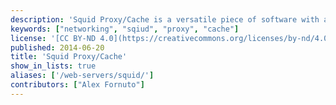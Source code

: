 ```yaml
---
description: 'Squid Proxy/Cache is a versatile piece of software with a variety of uses. These guides detail several use cases for Squid on a Linode'
keywords: ["networking", "sqiud", "proxy", "cache"]
license: '[CC BY-ND 4.0](https://creativecommons.org/licenses/by-nd/4.0)'
published: 2014-06-20
title: 'Squid Proxy/Cache'
show_in_lists: true
aliases: ['/web-servers/squid/']
contributors: ["Alex Fornuto"]
---
```


